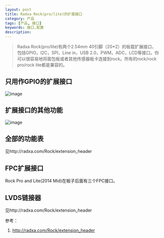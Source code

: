 ```yaml
---
layout: post
title: Radxa Rock(pro/lite)的扩展接口
category: 产品
tags: [产品, 接口]
keywords: 接口,配置
description: 
---
```

>Radxa Rock(pro/lite)有两个2.54mm 40引脚（20*2）的板载扩展接口，包括GPIO，I2C，SPI，Line in，USB 2.0，PWM，ADC，LCD等接口。你可以很容易地将面包板或者其他传感器板卡连接到rock。所有的rock/rock pro/rock lite都是兼容的。

## 只用作GPIO的扩展接口

![image](http://radxa.com/mw/images/8/87/Extension_header_funca.png)

## 扩展接口的其他功能

![image](http://radxa.com/mw/images/f/fb/Extension_header_funcb.png)

## 全部的功能表

见http://radxa.com/Rock/extension_header

## FPC扩展接口 

Rock Pro and Lite(2014 Mid)在板子后面有三个FPC接口。

## LVDS链接器

见http://radxa.com/Rock/extension_header

参考：

1. http://radxa.com/Rock/extension_header